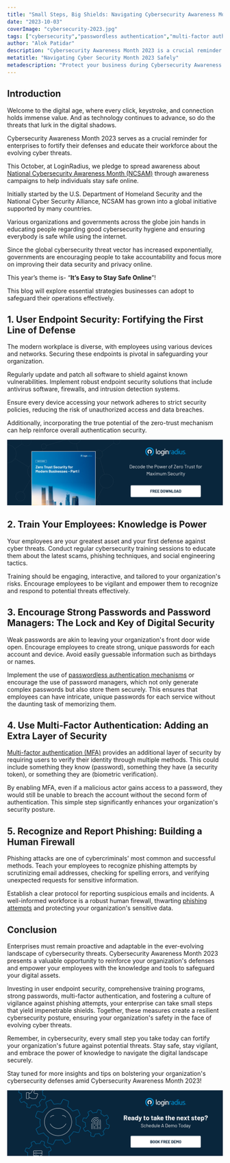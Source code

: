 ```yaml
---
title: "Small Steps, Big Shields: Navigating Cybersecurity Awareness Month 2023 Safely"
date: "2023-10-03"
coverImage: "cybersecurity-2023.jpg"
tags: ["cybersecurity","passwordless authentication","multi-factor authentication"]
author: "Alok Patidar"
description: "Cybersecurity Awareness Month 2023 is a crucial reminder in the digital age where every click matters. Join us at LoginRadius as we spread the word about the importance of user endpoint security, employee training, strong passwords, multi-factor authentication, and phishing prevention. Discover how these small steps can create impenetrable shields, safeguarding your organization amid evolving cyber threats. Stay safe, stay vigilant, and empower your team with knowledge during Cybersecurity Awareness Month 2023!"
metatitle: "Navigating Cyber Security Month 2023 Safely"
metadescription: "Protect your business during Cybersecurity Awareness Month 2023. Learn about user endpoint security, employee training, strong passwords, multi-factor authentication, and phishing prevention. Small steps, big impact."
---
```


## Introduction

Welcome to the digital age, where every click, keystroke, and connection holds immense value. And as technology continues to advance, so do the threats that lurk in the digital shadows. 

Cybersecurity Awareness Month 2023 serves as a crucial reminder for enterprises to fortify their defenses and educate their workforce about the evolving cyber threats. 

This October, at LoginRadius, we pledge to spread awareness about [National Cybersecurity Awareness Month (NCSAM)](https://www.cisa.gov/cybersecurity-awareness-month) through awareness campaigns to help individuals stay safe online.

Initially started by the U.S. Department of Homeland Security and the National Cyber Security Alliance, NCSAM has grown into a global initiative supported by many countries.

Various organizations and governments across the globe join hands in educating people regarding good cybersecurity hygiene and ensuring everybody is safe while using the internet.

Since the global cybersecurity threat vector has increased exponentially, governments are encouraging people to take accountability and focus more on improving their data security and privacy online. 

This year’s theme is- “**It’s Easy to Stay Safe Online**”!

This blog will explore essential strategies businesses can adopt to safeguard their operations effectively.

## 1. User Endpoint Security: Fortifying the First Line of Defense

The modern workplace is diverse, with employees using various devices and networks. Securing these endpoints is pivotal in safeguarding your organization. 

Regularly update and patch all software to shield against known vulnerabilities. Implement robust endpoint security solutions that include antivirus software, firewalls, and intrusion detection systems. 

Ensure every device accessing your network adheres to strict security policies, reducing the risk of unauthorized access and data breaches.

Additionally, incorporating the true potential of the zero-trust mechanism can help reinforce overall authentication security.

[![WP-zero-trust-security](WP-zero-trust-security.png)](https://www.loginradius.com/resource/zero-trust-security/)

## 2. Train Your Employees: Knowledge is Power

Your employees are your greatest asset and your first defense against cyber threats. Conduct regular cybersecurity training sessions to educate them about the latest scams, phishing techniques, and social engineering tactics. 

Training should be engaging, interactive, and tailored to your organization's risks. Encourage employees to be vigilant and empower them to recognize and respond to potential threats effectively.

## 3. Encourage Strong Passwords and Password Managers: The Lock and Key of Digital Security

Weak passwords are akin to leaving your organization's front door wide open. Encourage employees to create strong, unique passwords for each account and device. Avoid easily guessable information such as birthdays or names. 

Implement the use of [passwordless authentication mechanisms](https://www.loginradius.com/passwordless-login/) or encourage the use of password managers, which not only generate complex passwords but also store them securely. This ensures that employees can have intricate, unique passwords for each service without the daunting task of memorizing them.

## 4. Use Multi-Factor Authentication: Adding an Extra Layer of Security

[Multi-factor authentication (MFA)](https://www.loginradius.com/multi-factor-authentication/) provides an additional layer of security by requiring users to verify their identity through multiple methods. This could include something they know (password), something they have (a security token), or something they are (biometric verification). 

By enabling MFA, even if a malicious actor gains access to a password, they would still be unable to breach the account without the second form of authentication. This simple step significantly enhances your organization's security posture.

## 5. Recognize and Report Phishing: Building a Human Firewall

Phishing attacks are one of cybercriminals' most common and successful methods. Teach your employees to recognize phishing attempts by scrutinizing email addresses, checking for spelling errors, and verifying unexpected requests for sensitive information. 

Establish a clear protocol for reporting suspicious emails and incidents. A well-informed workforce is a robust human firewall, thwarting [phishing attempts](https://www.loginradius.com/blog/identity/real-time-techniques-detect-phishing-attacks/) and protecting your organization's sensitive data.

## Conclusion

Enterprises must remain proactive and adaptable in the ever-evolving landscape of cybersecurity threats. Cybersecurity Awareness Month 2023 presents a valuable opportunity to reinforce your organization's defenses and empower your employees with the knowledge and tools to safeguard your digital assets. 

Investing in user endpoint security, comprehensive training programs, strong passwords, multi-factor authentication, and fostering a culture of vigilance against phishing attempts, your enterprise can take small steps that yield impenetrable shields. Together, these measures create a resilient cybersecurity posture, ensuring your organization's safety in the face of evolving cyber threats.

Remember, in cybersecurity, every small step you take today can fortify your organization's future against potential threats. Stay safe, stay vigilant, and embrace the power of knowledge to navigate the digital landscape securely.

Stay tuned for more insights and tips on bolstering your organization's cybersecurity defenses amid Cybersecurity Awareness Month 2023!

[![book-a-free-demo-loginradius](../../assets/book-a-demo-loginradius.png)](https://www.loginradius.com/book-a-demo/)
